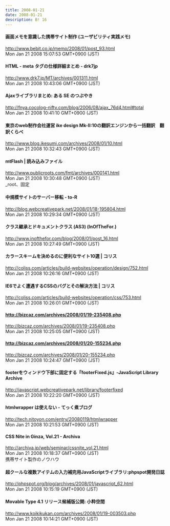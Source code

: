 ```yaml
---
title: 2008-01-21
date: 2008-01-21
description: B! 16
---
```


#### 画面メモを意識した携帯サイト制作 (ユーザビリティ実践メモ)
http://www.bebit.co.jp/memo/2008/01/post_93.html<br>
Mon Jan 21 2008 15:07:53 GMT+0900 (JST)<br>


#### HTML - meta タグの仕様詳細まとめ - drk7jp
http://www.drk7.jp/MT/archives/001311.html<br>
Mon Jan 21 2008 10:43:06 GMT+0900 (JST)<br>


#### Ajaxライブラリまとめ: ある SE のつぶやき
http://fnya.cocolog-nifty.com/blog/2006/08/ajax_76d4.html#total<br>
Mon Jan 21 2008 10:41:10 GMT+0900 (JST)<br>


#### 東京のweb制作会社運営 ike design Mk-II:10の翻訳エンジンから一括翻訳　翻訳くらべ
http://www.blog.ikesumi.com/archives/2008/01/10.html<br>
Mon Jan 21 2008 10:32:43 GMT+0900 (JST)<br>


#### mtFlash | 読み込みファイル
http://www.publicroots.com/fmt/archives/000141.html<br>
Mon Jan 21 2008 10:30:48 GMT+0900 (JST)<br>
_root、固定


#### 中規模サイトのサーバー移転 - to-R
http://blog.webcreativepark.net/2008/01/18-195804.html<br>
Mon Jan 21 2008 10:29:34 GMT+0900 (JST)<br>


#### クラス継承とドキュメントクラス (AS3) (InOfTheFor.)
http://www.inofthefor.com/blog/2008/01/post_16.html<br>
Mon Jan 21 2008 10:27:49 GMT+0900 (JST)<br>


####   カラースキームを決めるのに便利なサイト10選 | コリス
http://coliss.com/articles/build-websites/operation/design/752.html<br>
Mon Jan 21 2008 10:26:16 GMT+0900 (JST)<br>


####   IE6でよく遭遇するCSSのバグとその解決方法 | コリス
http://coliss.com/articles/build-websites/operation/css/753.html<br>
Mon Jan 21 2008 10:26:01 GMT+0900 (JST)<br>


#### http://bizcaz.com/archives/2008/01/19-235408.php
http://bizcaz.com/archives/2008/01/19-235408.php<br>
Mon Jan 21 2008 10:25:05 GMT+0900 (JST)<br>


#### http://bizcaz.com/archives/2008/01/20-155234.php
http://bizcaz.com/archives/2008/01/20-155234.php<br>
Mon Jan 21 2008 10:24:47 GMT+0900 (JST)<br>


####   footerをウィンドウ下部に固定する『footerFixed.js』-JavaScript Library Archive
http://javascript.webcreativepark.net/library/footerfixed<br>
Mon Jan 21 2008 10:22:20 GMT+0900 (JST)<br>


#### htmlwrapper は使えない - てっく煮ブログ
http://tech.nitoyon.com/entry/20080119/htmlwrapper<br>
Mon Jan 21 2008 10:21:53 GMT+0900 (JST)<br>


#### CSS Nite in Ginza, Vol.21 - Archiva
http://archiva.jp/web/seminar/cssnite_vol.21.html<br>
Mon Jan 21 2008 10:18:37 GMT+0900 (JST)<br>
携帯サイト製作のノウハウ


#### 超クールな複数アイテムの入力補完用JavaScriptライブラリ:phpspot開発日誌
http://phpspot.org/blog/archives/2008/01/javascript_62.html<br>
Mon Jan 21 2008 10:15:19 GMT+0900 (JST)<br>


#### Movable Type 4.1 リリース候補版公開: 小粋空間
http://www.koikikukan.com/archives/2008/01/19-003503.php<br>
Mon Jan 21 2008 10:14:21 GMT+0900 (JST)<br>


